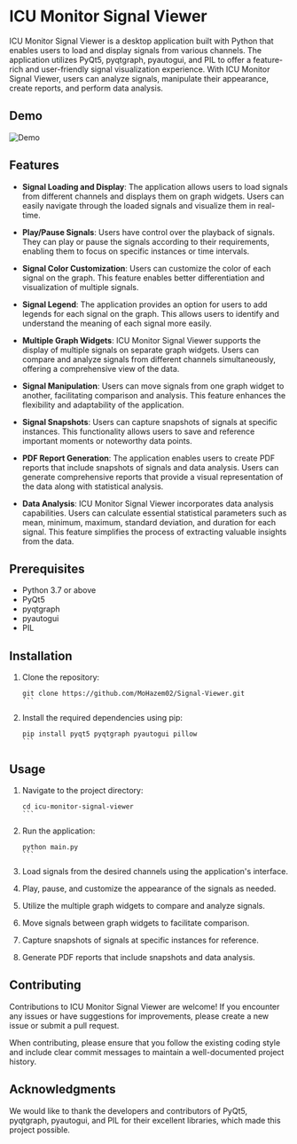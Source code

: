 # ICU Monitor Signal Viewer

ICU Monitor Signal Viewer is a desktop application built with Python that enables users to load and display signals from various channels. The application utilizes PyQt5, pyqtgraph, pyautogui, and PIL to offer a feature-rich and user-friendly signal visualization experience. With ICU Monitor Signal Viewer, users can analyze signals, manipulate their appearance, create reports, and perform data analysis.
##  Demo
![Demo](https://github.com/MoHazem02/Signal-Viewer/assets/66066832/c8f3f5f6-2541-4c2c-b690-8273ab251242)


## Features

- **Signal Loading and Display**: The application allows users to load signals from different channels and displays them on graph widgets. Users can easily navigate through the loaded signals and visualize them in real-time.

- **Play/Pause Signals**: Users have control over the playback of signals. They can play or pause the signals according to their requirements, enabling them to focus on specific instances or time intervals.

- **Signal Color Customization**: Users can customize the color of each signal on the graph. This feature enables better differentiation and visualization of multiple signals.

- **Signal Legend**: The application provides an option for users to add legends for each signal on the graph. This allows users to identify and understand the meaning of each signal more easily.

- **Multiple Graph Widgets**: ICU Monitor Signal Viewer supports the display of multiple signals on separate graph widgets. Users can compare and analyze signals from different channels simultaneously, offering a comprehensive view of the data.

- **Signal Manipulation**: Users can move signals from one graph widget to another, facilitating comparison and analysis. This feature enhances the flexibility and adaptability of the application.

- **Signal Snapshots**: Users can capture snapshots of signals at specific instances. This functionality allows users to save and reference important moments or noteworthy data points.

- **PDF Report Generation**: The application enables users to create PDF reports that include snapshots of signals and data analysis. Users can generate comprehensive reports that provide a visual representation of the data along with statistical analysis.

- **Data Analysis**: ICU Monitor Signal Viewer incorporates data analysis capabilities. Users can calculate essential statistical parameters such as mean, minimum, maximum, standard deviation, and duration for each signal. This feature simplifies the process of extracting valuable insights from the data.

## Prerequisites

- Python 3.7 or above
- PyQt5
- pyqtgraph
- pyautogui
- PIL

## Installation

1. Clone the repository:
   ````
   git clone https://github.com/MoHazem02/Signal-Viewer.git
   ```

2. Install the required dependencies using pip:
   ````
   pip install pyqt5 pyqtgraph pyautogui pillow
   ```

## Usage

1. Navigate to the project directory:
   ````
   cd icu-monitor-signal-viewer
   ```

2. Run the application:
   ````
   python main.py
   ```

3. Load signals from the desired channels using the application's interface.

4. Play, pause, and customize the appearance of the signals as needed.

5. Utilize the multiple graph widgets to compare and analyze signals.

6. Move signals between graph widgets to facilitate comparison.

7. Capture snapshots of signals at specific instances for reference.

8. Generate PDF reports that include snapshots and data analysis.

## Contributing

Contributions to ICU Monitor Signal Viewer are welcome! If you encounter any issues or have suggestions for improvements, please create a new issue or submit a pull request.

When contributing, please ensure that you follow the existing coding style and include clear commit messages to maintain a well-documented project history.


## Acknowledgments

We would like to thank the developers and contributors of PyQt5, pyqtgraph, pyautogui, and PIL for their excellent libraries, which made this project possible.

